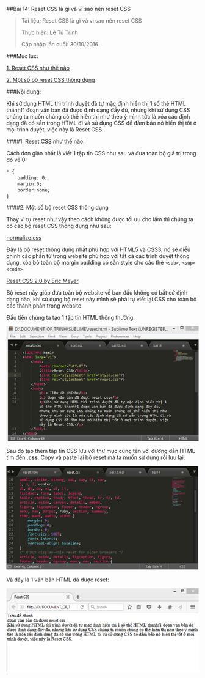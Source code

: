 ##Bài 14: Reset CSS là gì và vì sao nên reset CSS

> Tài liệu: Reset CSS là gì và vì sao nên reset CSS
> 
> Thực hiện: Lê Tú Trinh
> 
> Cập nhập lần cuối: 30/10/2016

###Mục lục:

[1. Reset CSS như thế nào](#1)

[2. Một số bộ reset CSS thông dụng](#2)

###Nội dung:

Khi sử dụng HTML thì trình duyệt đã tự mặc định hiển thị 1 số thẻ HTML thanhf1 đoạn văn bản đã được định dạng đầy đủ, nhưng khi sử dụng CSS chúng ta muốn chúng có thể hiển thị như theo ý mình tức là xóa các định dạng đã có sẵn trong HTML đi và sử dụng CSS để đảm bảo nó hiển thị tốt ở mọi trình duyệt, việc này là Reset CSS.

<a name="1"></a>
####1. Reset CSS như thế nào:

Cách đơn giản nhất là viết 1 tập tin CSS như sau và đưa toàn bộ giá trị trong đó về 0:

```
* {
	padding: 0;
	margin:0;
	border:none;
}
```

<a name="2"></a>
####2. Một số bộ reset CSS thông dụng

Thay vì tự reset như vậy theo cách không được tối ưu cho lắm thì chúng ta có các bộ reset CSS thông dụng như sau:

[normalize.css](https://github.com/necolas/normalize.css/blob/master/normalize.css)

Đây là bộ reset thông dụng nhất phù hợp với HTML5 và CSS3, nó sẽ điều chỉnh các phần tử trong website phù hợp với tất cả các trình duyệt thông dụng, xóa bỏ toàn bộ margin padding có sẵn style cho các thẻ `<sub>`, `<sup>` `<code>` 

[Reset CSS 2.0 by Eric Meyer](http://meyerweb.com/eric/tools/css/reset/)

Bộ reset này giúp đưa toàn bộ website về ban đầu không có bất cứ định dạng nào, khi sử dụng bộ reset này mình sẽ phải tự viết lại CSS cho toàn bộ các thành phần trong website.

Đầu tiên chúng ta tạo 1 tập tin HTML thông thường.

![10](https://github.com/TrinhTu/web_developer/blob/master/Task05_CSS_Course_01/Bai_14/image/10.png)

Sau đó tạo thêm tập tin CSS lưu với thư mục cùng tên với đường dẫn HTML tìm đến **.css**. Copy và paste lại bộ reset mà ta muốn sử dụng rồi lưu lại.

![11](https://github.com/TrinhTu/web_developer/blob/master/Task05_CSS_Course_01/Bai_14/image/11.png)

Và đây là 1 văn bản HTML đã được reset:

![12](https://github.com/TrinhTu/web_developer/blob/master/Task05_CSS_Course_01/Bai_14/image/12.png)

